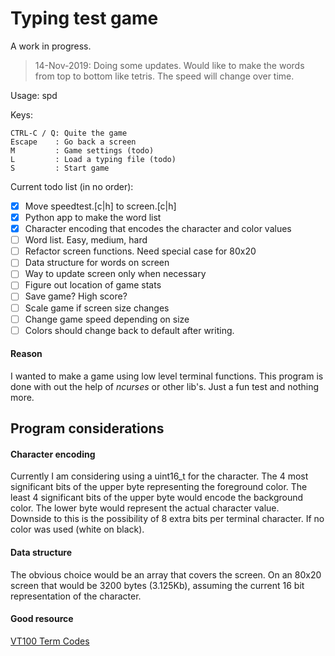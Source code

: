 # Typing test game

A work in progress.
> 14-Nov-2019: Doing some updates. Would like to make the words from top
> to bottom like tetris. The speed will change over time. 

Usage: spd 

Keys:
  ```
  CTRL-C / Q: Quite the game  
  Escape    : Go back a screen  
  M         : Game settings (todo)
  L         : Load a typing file (todo)  
  S         : Start game  
  ```
Current todo list (in no order):
- [X] Move speedtest.[c|h] to screen.[c|h]
- [X] Python app to make the word list 
- [X] Character encoding that encodes the character and color values
- [ ] Word list. Easy, medium, hard
- [ ] Refactor screen functions. Need special case for 80x20
- [ ] Data structure for words on screen
- [ ] Way to update screen only when necessary
- [ ] Figure out location of game stats
- [ ] Save game? High score?
- [ ] Scale game if screen size changes
- [ ] Change game speed depending on size
- [ ] Colors should change back to default after writing.

#### Reason
I wanted to make a game using low level terminal functions. This program is done
with out the help of _ncurses_ or other lib's. Just a fun test and nothing more.

## Program considerations

#### Character encoding
Currently I am considering using a uint16\_t for the character. The 4 most 
significant bits of the upper byte representing the foreground color. The
least 4 significant bits of the upper byte would encode the background color. 
The lower byte would represent the actual character value.  
Downside to this is the possibility of 8 extra bits per terminal character. If 
no color was used (white on black).
 
#### Data structure
The obvious choice would be an array that covers the screen. On an 80x20 screen
that would be 3200 bytes (3.125Kb), assuming the current 16 bit representation
of the character. 

#### Good resource
[VT100 Term Codes](https://termsys.demon.co.uk/vtansi.htm)

